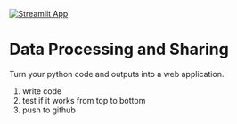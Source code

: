 [![Streamlit App](https://static.streamlit.io/badges/streamlit_badge_black_white.svg)](https://share.streamlit.io/sofianeb/sharing/main/first_app.py)

# Data Processing and Sharing

Turn your python code and outputs into a web application.

1. write code
2. test if it works from top to bottom
3. push to github
